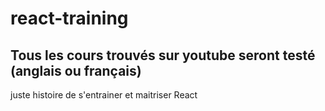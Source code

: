 # react-training
## Tous les cours trouvés sur youtube seront testé  (anglais ou français)

juste histoire de s'entrainer et maitriser React
